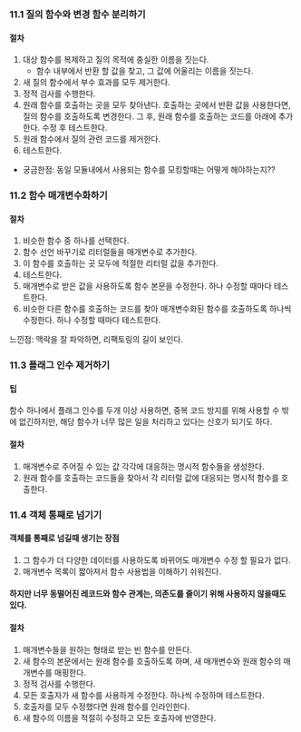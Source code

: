 ### 11.1 질의 함수와 변경 함수 분리하기

#### 절차

1. 대상 함수를 복제하고 질의 목적에 충실한 이름을 짓는다.
   - 함수 내부에서 반환 할 값을 찾고, 그 값에 어울리는 이름을 짓는다.
2. 새 질의 함수에서 부수 효과를 모두 제거한다.
3. 정적 검사를 수행한다.
4. 원래 함수를 호출하는 곳을 모두 찾아낸다. 호출하는 곳에서 반환 값을 사용한다면, 질의 함수를 호출하도록 변경한다. 그 후, 원래 함수를 호출하는 코드를 아래에 추가한다. 수정 후 테스트한다.
5. 원래 함수에서 질의 관련 코드를 제거한다.
6. 테스트한다.

- 궁금한점: 동일 모듈내에서 사용되는 함수를 모킹할때는 어떻게 해야하는지??

### 11.2 함수 매개변수화하기

#### 절차

1. 비슷한 함수 중 하나를 선택한다.
2. 함수 선언 바꾸기로 리터럴들을 매개변수로 추가한다.
3. 이 함수를 호출하는 곳 모두에 적절한 리터럴 값을 추가한다.
4. 테스트한다.
5. 매개변수로 받은 값을 사용하도록 함수 본문을 수정한다. 하나 수정할 때마다 테스트한다.
6. 비슷한 다른 함수를 호출하는 코드를 찾아 매개변수화된 함수를 호출하도록 하나씩 수정한다. 하나 수정할 때마다 테스트한다.

느낀점: 맥락을 잘 파악하면, 리팩토링의 길이 보인다.

### 11.3 플래그 인수 제거하기

#### 팁

함수 하나에서 플래그 인수를 두개 이상 사용하면, 중복 코드 방지를 위해 사용할 수 밖에 없긴하지만, 해당 함수가 너무 많은 일을 처리하고 있다는 신호가 되기도 하다.

#### 절차

1. 매개변수로 주어질 수 있는 값 각각에 대응하는 명시적 함수들을 생성한다.
2. 원래 함수를 호출하는 코드들을 찾아서 각 리터럴 값에 대응되는 명시적 함수를 호출한다.

### 11.4 객체 통째로 넘기기

#### 객체를 통째로 넘길때 생기는 장점

1. 그 함수가 더 다양한 데이터를 사용하도록 바뀌어도 매개변수 수정 할 필요가 없다.
2. 매개변수 목록이 짧아져서 함수 사용법을 이해하기 쉬워진다.

#### 하지만 너무 동떨어진 레코드와 함수 관계는, 의존도를 줄이기 위해 사용하지 않을때도 있다.

#### 절차

1. 매개변수들을 원하는 형태로 받는 빈 함수를 만든다.
2. 새 함수의 본문에서는 원래 함수를 호출하도록 하며, 새 매개변수와 원래 함수의 매개변수를 매핑한다.
3. 정적 검사를 수행한다.
4. 모든 호출자가 새 함수를 사용하게 수정한다. 하나씩 수정하며 테스트한다.
5. 호출자를 모두 수정했다면 원래 함수를 인라인한다.
6. 새 함수의 이름을 적절히 수정하고 모든 호출자에 반영한다.

